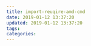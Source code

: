 ```yaml
---
title: import-reuqire-amd-cmd
date: 2019-01-12 13:37:20
updated: 2019-01-12 13:37:20
tags:
categories:
---
```

